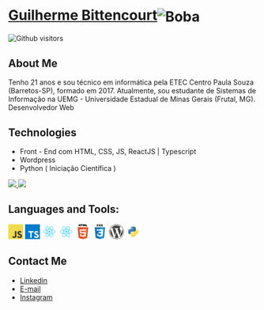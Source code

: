  # <a href="https://www.linkedin.com/in/guilherme-corr%C3%AAa-2762621b6/">Guilherme Bittencourt</a><img align="center" alt="Boba" height="80" width="80" src="https://media.tenor.com/images/b14cf031a0bb952d5782fb318307af52/tenor.gif">
 
 
![Github visitors](https://komarev.com/ghpvc/?username=bittenks&color=7159c0&style=flat-square)
## About Me
Tenho 21 anos e sou técnico em informática pela ETEC Centro Paula Souza (Barretos-SP), formado em 2017. Atualmente, sou estudante de Sistemas de Informação na UEMG - Universidade Estadual de Minas Gerais (Frutal, MG). 
<br>
Desenvolvedor Web

## Technologies
- Front - End com HTML, CSS, JS, ReactJS | Typescript 
- Wordpress
- Python ( Iniciação Científica )

<a href="https://github.com/bittenks" target="_blank">
 <img height="160em" src="https://github-readme-stats-eight-theta.vercel.app/api?username=bittenks&show_icons=true&theme=dracula&include_all_commits=true&count_private=true"/>
  <img height="160em" src="https://github-readme-stats-eight-theta.vercel.app/api/top-langs/?username=bittenks&layout=compact&langs_count=8&theme=dracula"/>
 <a/>
 
 <br/>
 
 ## Languages and Tools:  

<code><img height="30" src="https://raw.githubusercontent.com/github/explore/80688e429a7d4ef2fca1e82350fe8e3517d3494d/topics/javascript/javascript.png"></code>
<code><img height="30" src="https://raw.githubusercontent.com/github/explore/80688e429a7d4ef2fca1e82350fe8e3517d3494d/topics/typescript/typescript.png"></code>
<code><img height="30" src="https://raw.githubusercontent.com/github/explore/80688e429a7d4ef2fca1e82350fe8e3517d3494d/topics/react/react.png"></code>
<code><img height="30" src="https://raw.githubusercontent.com/github/explore/80688e429a7d4ef2fca1e82350fe8e3517d3494d/topics/react-native/react-native.png"></code>
<code><img height="30" src="https://raw.githubusercontent.com/github/explore/80688e429a7d4ef2fca1e82350fe8e3517d3494d/topics/html/html.png"></code>
<code><img height="30" src="https://raw.githubusercontent.com/github/explore/80688e429a7d4ef2fca1e82350fe8e3517d3494d/topics/css/css.png"></code>
<code><img height="30" src="https://raw.githubusercontent.com/github/explore/80688e429a7d4ef2fca1e82350fe8e3517d3494d/topics/wordpress/wordpress.png"></code>
<code><img height="30" src="https://raw.githubusercontent.com/github/explore/80688e429a7d4ef2fca1e82350fe8e3517d3494d/topics/python/python.png"></code>


##  Contact Me
- <a href="https://www.linkedin.com/in/guilherme-corr%C3%AAa-2762621b6/">Linkedin</a>
- <a href="mailto:guilhermebittencourtcorrea@gmail.com">E-mail</a>
- <a href="https://instagram.com/bittenks_">Instagram </a>
</div>
